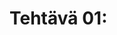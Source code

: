 # Tehtävä 01:


<!-- - Tallennetut proseduurit. Microsoft Transact SQL, T-SQL
- Tietokannan varmistuksen automatisointi ja ajastus

- Perehdy SQL Server Agent:iin koulun SQL-EDU-02 SQL Server palvelimella.
- Miten sen avulla voi ajastaa esimerkiksi tietokannan varmistuksen?
- Kuinka usein tietokannan varmistuksen kannattaa tehdä?
- Miten se kannattaa tehdä? Kannattaako aina tehdä ns. full backup? Milloin kannatta ryhtyä tekemään ns. Incremental backup:ia.
- Miten teet näitä käyttäen ajastuksen varmistuksesta tietokannalle?

Palauta tämän jälkeen Moodleen, palautuslinkkiin  vastaus tehtävään. -->

